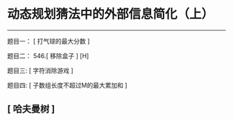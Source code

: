 # 动态规划猜法中的外部信息简化（上）

---

题目一： [ 打气球的最大分数 ]

题目二： 546.[ 移除盒子 ] [H]

题目三: [ 字符消除游戏 ]

题目四: [ 子数组长度不超过M的最大累加和 ]


## [ 哈夫曼树 ]  


